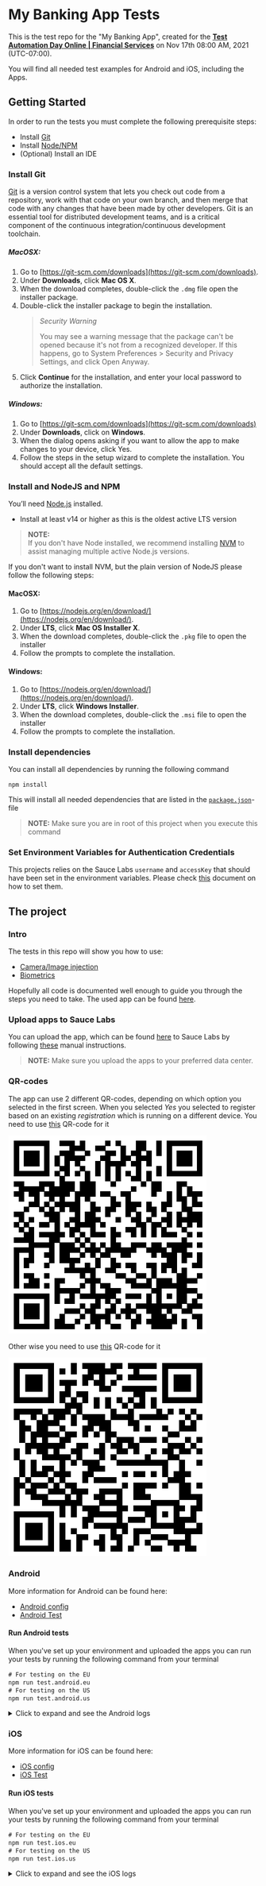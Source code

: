 # My Banking App Tests

This is the test repo for the "My Banking App", created for the 
[**Test Automation Day Online | Financial Services**](https://saucelabs.com/community/events/test-automation-day-online-financial-services-2021)
on Nov 17th 08:00 AM, 2021 (UTC-07:00).

You will find all needed test examples for Android and iOS, including the Apps.

## Getting Started
In order to run the tests you must complete the following prerequisite steps:
* Install [Git](#install-git)
* Install [Node/NPM](#install-and-nodejs-and-npm)
* (Optional) Install an IDE

### Install Git
[Git](https://git-scm.com/doc) is a version control system that lets you check out code from a repository,
work with that code on your own branch, and then merge that code with any changes that have been made by other developers.
Git is an essential tool for distributed development teams, and is a critical component of the continuous
integration/continuous development toolchain.

##### MacOSX:
1. Go to [https://git-scm.com/downloads](https://git-scm.com/downloads).
2. Under **Downloads**, click **Mac OS X**.
3. When the download completes, double-click the `.dmg` file open the installer package.
4. Double-click the installer package to begin the installation.
   > *Security Warning*
   >
   > You may see a warning message that the package can't be opened because it's not from a recognized developer.
   If this happens, go to System Preferences > Security and Privacy Settings, and click Open Anyway.
5. Click **Continue** for the installation, and enter your local password to authorize the installation.

##### Windows:
1. Go to [https://git-scm.com/downloads](https://git-scm.com/downloads)
2. Under **Downloads**, click on **Windows**.
3. When the dialog opens asking if you want to allow the app to make changes to your device, click Yes.
4. Follow the steps in the setup wizard to complete the installation. You should accept all the default settings.

### Install and NodeJS and NPM
You’ll need [Node.js](http://nodejs.org) installed.

- Install at least v14 or higher as this is the oldest active LTS version

> **NOTE:**\
> If you don't have Node installed, we recommend installing [NVM](https://github.com/creationix/nvm) to assist managing 
> multiple active Node.js versions.

If you don't want to install NVM, but the plain version of NodeJS please follow the following steps:

#### MacOSX:
1. Go to [https://nodejs.org/en/download/](https://nodejs.org/en/download/).
2. Under **LTS**, click **Mac OS Installer X**.
3. When the download completes, double-click the `.pkg` file to open the installer
4. Follow the prompts to complete the installation.

#### Windows:
1. Go to [https://nodejs.org/en/download/](https://nodejs.org/en/download/).
2. Under **LTS**, click **Windows Installer**.
3. When the download completes, double-click the `.msi` file to open the installer
4. Follow the prompts to complete the installation.

### Install dependencies
You can install all dependencies by running the following command

    npm install

This will install all needed dependencies that are listed in the [`package.json`](package.json)-file

> **NOTE:** Make sure you are in root of this project when you execute this command

### Set Environment Variables for Authentication Credentials
This projects relies on the Sauce Labs `username` and `accessKey` that should have been set in the environment variables.
Please check [this](https://docs.saucelabs.com/basics/environment-variables/) document on how to set them.

## The project
### Intro
The tests in this repo will show you how to use:
- [Camera/Image injection](https://docs.saucelabs.com/mobile-apps/features/camera-image-injection/#automated-testing)
- [Biometrics](https://docs.saucelabs.com/mobile-apps/features/biometric-authentication/#automated-testing)

Hopefully all code is documented well enough to guide you through the steps you need to take. The used app can be found
[here](apps).

### Upload apps to Sauce Labs
You can upload the app, which can be found [here](apps) to Sauce Labs by following 
[these](https://docs.saucelabs.com/mobile-apps/live-testing/live-mobile-app-testing/#uploading-an-app) manual
instructions. 

> **NOTE:** Make sure you upload the apps to your preferred data center.

### QR-codes
The app can use 2 different QR-codes, depending on which option you selected in the first screen. When you selected
*Yes* you selected to register based on an existing *registration* which is running on a different device. You need to
use [this](assets/scan-registered-device.png) QR-code for it

![Scan Registered Device](assets/scan-registered-device.png "Scan Registered Device")

Other wise you need to use [this](assets/scan-account.png) QR-code for it

![Scan Account](assets/scan-account.png "Scan Account")

### Android
More information for Android can be found here:
- [Android config](wdio.android.conf.ts)
- [Android Test](test/specs/android.spec.ts)

#### Run Android tests
When you've set up your environment and uploaded the apps you can run your tests by running the following command from 
your terminal

    # For testing on the EU
    npm run test.android.eu
    # For testing on the US
    npm run test.android.us

<details>
    <summary>Click to expand and see the Android logs</summary>

```log
> npm run test.android.eu

> MyBankingAppTests@1.0.0 test.android.eu /Users/wimselles/Sauce/Git/sauce-apps/MyBankingAppTests
> REGION=eu wdio run wdio.android.conf.ts


Execution of 1 workers started at 2021-11-17T12:26:18.688Z

[0-0] RUNNING in com.mybankingapp.MainActivity - /test/specs/android.spec.ts
[0-0] PASSED in com.mybankingapp.MainActivity - /test/specs/android.spec.ts

 "spec" Reporter:
------------------------------------------------------------------
[10.102.48.17:16023 Android 10 #0-0] Running: 10.102.48.17:16023 on Android 10
[10.102.48.17:16023 Android 10 #0-0] Session ID: 5bee4f08-e7fd-43e4-9cf2-89724a65427a
[10.102.48.17:16023 Android 10 #0-0]
[10.102.48.17:16023 Android 10 #0-0] » /test/specs/android.spec.ts
[10.102.48.17:16023 Android 10 #0-0] My Banking app For Android
[10.102.48.17:16023 Android 10 #0-0]    ✓ should be able to register and use BioMetrics
[10.102.48.17:16023 Android 10 #0-0]
[10.102.48.17:16023 Android 10 #0-0] 1 passing (28.8s)
[10.102.48.17:16023 Android 10 #0-0]
[10.102.48.17:16023 Android 10 #0-0] Check out job at https://app.eu-central-1.saucelabs.com/tests/5bee4f08-e7fd-43e4-9cf2-89724a65427a?auth=c519c92fb4daf816929e61cf089efc92


Spec Files:      1 passed, 1 total (100% completed) in 00:01:55 
```
</details>

### iOS
More information for iOS can be found here:
- [iOS config](wdio.ios.conf.ts)
- [iOS Test](test/specs/ios.spec.ts)

#### Run iOS tests
When you've set up your environment and uploaded the apps you can run your tests by running the following command from
your terminal

    # For testing on the EU
    npm run test.ios.eu
    # For testing on the US
    npm run test.ios.us

<details>
    <summary>Click to expand and see the iOS logs</summary>

```log
> npm run test.ios.eu

> MyBankingAppTests@1.0.0 test.ios.eu /Users/Sauce/Git/sauce-apps/MyBankingAppTests
> REGION=eu wdio run wdio.ios.conf.ts


Execution of 1 workers started at 2021-11-17T12:24:49.057Z

[0-0] RUNNING in storage:filename=MyBankingApp.ipa - /test/specs/ios.spec.ts
[0-0] PASSED in storage:filename=MyBankingApp.ipa - /test/specs/ios.spec.ts

 "spec" Reporter:
------------------------------------------------------------------
[00008101-001271A40E0B001E iOS 14.8 #0-0] Running: 00008101-001271A40E0B001E on iOS 14.8
[00008101-001271A40E0B001E iOS 14.8 #0-0] Session ID: 15ed6112-ac50-4c79-a488-2b601539c769
[00008101-001271A40E0B001E iOS 14.8 #0-0]
[00008101-001271A40E0B001E iOS 14.8 #0-0] » /test/specs/ios.spec.ts
[00008101-001271A40E0B001E iOS 14.8 #0-0] My Banking app For iOS
[00008101-001271A40E0B001E iOS 14.8 #0-0]    ✓ should be able to register and use BioMetrics
[00008101-001271A40E0B001E iOS 14.8 #0-0]
[00008101-001271A40E0B001E iOS 14.8 #0-0] 1 passing (21.6s)
[00008101-001271A40E0B001E iOS 14.8 #0-0]


Spec Files:      1 passed, 1 total (100% completed) in 00:00:49 
```
</details>
